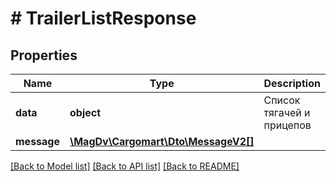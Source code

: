 # # TrailerListResponse

## Properties

Name | Type | Description | Notes
------------ | ------------- | ------------- | -------------
**data** | **object** | Список тягачей и прицепов |
**message** | [**\MagDv\Cargomart\Dto\MessageV2[]**](MessageV2.md) |  | [optional]

[[Back to Model list]](../../README.md#models) [[Back to API list]](../../README.md#endpoints) [[Back to README]](../../README.md)
